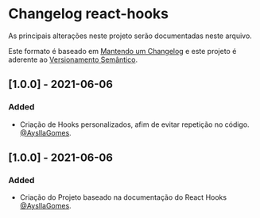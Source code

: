 # Changelog react-hooks

As principais alterações neste projeto serão documentadas neste arquivo.

Este formato é baseado em [Mantendo um Changelog](http://keepachangelog.com/en/1.0.0/)
e este projeto é aderente ao [Versionamento Semântico](http://semver.org/spec/v2.0.0.html).

<!--
    Types of changes
    #### Added - for new features.
    #### Changed - for changes in existing functionality.
    #### Deprecated - for soon-to-be removed features.
    #### Removed - for now removed features.
    #### Fixed - for any bug fixes.
    #### Security - in case of vulnerabilities.
-->

## [1.0.0] - 2021-06-06
### Added
- Criação de Hooks personalizados, afim de evitar repetição no código. [@AysllaGomes](https://github.com/AysllaGomes).

## [1.0.0] - 2021-06-06
### Added
- Criação do Projeto baseado na documentação do React Hooks [@AysllaGomes](https://github.com/AysllaGomes).
